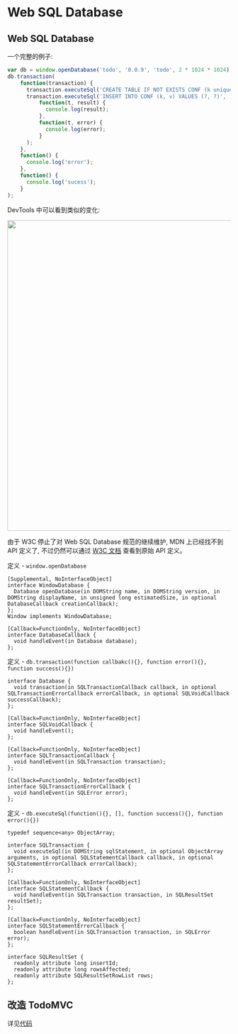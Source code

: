 # Web SQL Database

## Web SQL Database

一个完整的例子:

```js
var db = window.openDatabase('todo', '0.0.9', 'todo', 2 * 1024 * 1024);
db.transaction(
    function(transaction) {
      transaction.executeSql('CREATE TABLE IF NOT EXISTS CONF (k unique, v)');
      transaction.executeSql('INSERT INTO CONF (k, v) VALUES (?, ?)', ['msg', 'ok'], 
          function(t, result) {
            console.log(result);
          }, 
          function(t, error) {
            console.log(error);
          }
      );
    },
    function() {
      console.log('error');
    },
    function() {
      console.log('sucess');
    }
);
```

DevTools 中可以看到类似的变化:

<img src="http://gtms03.alicdn.com/tps/i3/TB1fGgUJVXXXXchXXXXKUPqZpXX-1494-276.png" width="700">

由于 W3C 停止了对 Web SQL Database 规范的继续维护, MDN 上已经找不到 API 定义了, 不过仍然可以通过 [W3C 文档](https://dev.w3.org/html5/webdatabase/#sql) 查看到原始 API 定义。

定义 - `window.openDatabase`

```
[Supplemental, NoInterfaceObject]
interface WindowDatabase {
  Database openDatabase(in DOMString name, in DOMString version, in DOMString displayName, in unsigned long estimatedSize, in optional DatabaseCallback creationCallback);
};
Window implements WindowDatabase;

[Callback=FunctionOnly, NoInterfaceObject]
interface DatabaseCallback {
  void handleEvent(in Database database);
};
```

定义 - `db.transaction(function callbakc(){}, function error(){}, function success(){})`

```
interface Database {
  void transaction(in SQLTransactionCallback callback, in optional SQLTransactionErrorCallback errorCallback, in optional SQLVoidCallback successCallback);
};

[Callback=FunctionOnly, NoInterfaceObject]
interface SQLVoidCallback {
  void handleEvent();
};

[Callback=FunctionOnly, NoInterfaceObject]
interface SQLTransactionCallback {
  void handleEvent(in SQLTransaction transaction);
};

[Callback=FunctionOnly, NoInterfaceObject]
interface SQLTransactionErrorCallback {
  void handleEvent(in SQLError error);
};
```

定义 - `db.executeSql(function(){}, [], function success(){}, function error(){})`

```
typedef sequence<any> ObjectArray;

interface SQLTransaction {
  void executeSql(in DOMString sqlStatement, in optional ObjectArray arguments, in optional SQLStatementCallback callback, in optional SQLStatementErrorCallback errorCallback);
};

[Callback=FunctionOnly, NoInterfaceObject]
interface SQLStatementCallback {
  void handleEvent(in SQLTransaction transaction, in SQLResultSet resultSet);
};

[Callback=FunctionOnly, NoInterfaceObject]
interface SQLStatementErrorCallback {
  boolean handleEvent(in SQLTransaction transaction, in SQLError error);
};

interface SQLResultSet {
  readonly attribute long insertId;
  readonly attribute long rowsAffected;
  readonly attribute SQLResultSetRowList rows;
};
```


## 改造 TodoMVC

详见[代码](https://github.com/luics/web-dev/blob/master/examples/data/TodoMVC-websql.html)